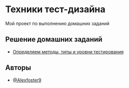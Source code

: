 
# Техники тест-дизайна

Мой проект по выполнению домашних заданий


## Решение домашних заданий 

 - [Определяем методы, типы и уровни тестирования](https://docs.google.com/spreadsheets/d/1tpUId_oLIxLqr8RClWjS7oQFDxwiZTltgyly0J-iP00/edit?usp=sharing)




## Авторы

- [@Alexfoster9](https://www.github.com/Alexfoster9)
